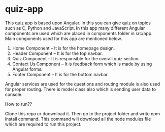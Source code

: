 # quiz-app
This quiz app is based upon Angular. In this you can give quiz on topics such as C, Python and JavaScript. In this app many different Angular components are used which are placed in components folder in src/app. Main components used for this app are mentioned below.
1.	Home Component – It is for the homepage design.
2.	Header Component – It is for the top navbar.
3.	Quiz Component – It is responsible for the overall quiz section.
4.	Contact Us Component – It is feedback form which is made by using Angular forms.
5.	Footer Component – It is for the bottom navbar.

Angular services are used for the questions and routing module is also used for proper routing. There is model class also which is sending user data to console.

How to run??

Clone this repo or doownload it. Then go to the project folder and write npm install command. This command will download all the node modules file which are required to run this project.
